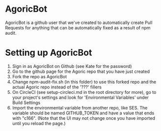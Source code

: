 # AgoricBot

AgoricBot is a github user that we've created to automatically create
Pull Requests for anything that can be automatically fixed as a result
of npm audit. 

# Setting up AgoricBot

1. Sign in as AgoricBot on Github (see Kate for the password)
2. Go to the github page for the Agoric repo that you have just
   created
3. Fork the repo as AgoricBot
4. Change npm-audit-fix.sh (in this folder) to use this forked repo
   and the actual Agoric repo instead of the '???' fillers
5. On CircleCI (see setup-circleci.md in the root directory for more),
   go to your project's settings and look for 'Environmental
   Variables' under Build Settings
6. Import the environmental variable from another repo, like SES. The
   variable should be named GITHUB_TOKEN and have a value that ends
   with "c166". (Note that the UI may not change once you have
   imported until you reload the page.)
   
